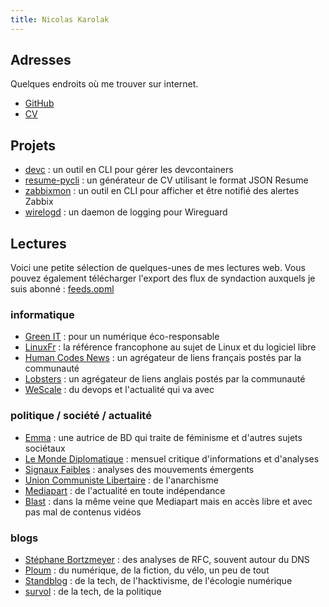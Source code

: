```yaml
---
title: Nicolas Karolak
---
```


## Adresses

Quelques endroits où me trouver sur internet.

* [GitHub](https://github.com/nikaro)
* [CV](https://cv.karolak.fr)

## Projets

* [devc](https://github.com/nikaro/devc/) : un outil en CLI pour gérer les devcontainers
* [resume-pycli](https://github.com/nikaro/resume-pycli/) : un générateur de CV utilisant le format JSON Resume
* [zabbixmon](https://github.com/nikaro/zabbixmon/) : un outil en CLI pour afficher et être notifié des alertes Zabbix
* [wirelogd](https://github.com/nikaro/wirelogd/) : un daemon de logging pour Wireguard

## Lectures

Voici une petite sélection de quelques-unes de mes lectures web.
Vous pouvez également télécharger l'export des flux de syndaction auxquels je suis abonné : [feeds.opml](/feeds.opml)

### informatique

* [Green IT](https://www.greenit.fr/) : pour un numérique éco-responsable
* [LinuxFr](https://linuxfr.org/) : la référence francophone au sujet de Linux et du logiciel libre
* [Human Codes News](https://news.humancoders.com/) : un agrégateur de liens français postés par la communauté
* [Lobsters](https://lobste.rs/) : un agrégateur de liens anglais postés par la communauté
* [WeScale](https://blog.wescale.fr/) : du devops et l'actualité qui va avec

### politique / société / actualité

* [Emma](https://emmaclit.com/) : une autrice de BD qui traite de féminisme et d'autres sujets sociétaux
* [Le Monde Diplomatique](https://www.monde-diplomatique.fr/) : mensuel critique d'informations et d'analyses
* [Signaux Faibles](https://signauxfaibles.co/) : analyses des mouvements émergents
* [Union Communiste Libertaire](https://www.unioncommunistelibertaire.org/) : de l'anarchisme
* [Mediapart](https://www.mediapart.fr/) : de l'actualité en toute indépendance
* [Blast](https://www.blast-info.fr/) : dans la même veine que Mediapart mais en accès libre et avec pas mal de contenus vidéos

### blogs

* [Stéphane Bortzmeyer](https://www.bortzmeyer.org/) : des analyses de RFC, souvent autour du DNS
* [Ploum](https://ploum.net/) : du numérique, de la fiction, du vélo, un peu de tout
* [Standblog](http://standblog.org/blog/) : de la tech, de l'hacktivisme, de l'écologie numérique
* [survol](https://n.survol.fr/) : de la tech, de la politique
